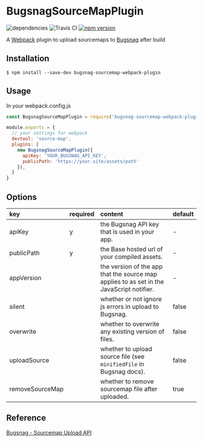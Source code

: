 # BugsnagSourceMapPlugin
![dependencies](https://david-dm.org/bakunyo/bugsnag-sourcemap-webpack-plugin.svg)  ![Travis CI](https://travis-ci.org/bakunyo/bugsnag-sourcemap-webpack-plugin.svg?branch=master) [![npm version](https://badge.fury.io/js/bugsnag-sourcemap-webpack-plugin.svg)](https://badge.fury.io/js/bugsnag-sourcemap-webpack-plugin)

A [Webpack](http://webpack.github.io/) plugin to upload sourcemaps to [Bugsnag](https://bugsnag.com/) after build

## Installation
```
$ npm install --save-dev bugsnag-sourcemap-webpack-plugin
```

## Usage
In your webpack.config.js
```javascript
const BugsnagSourceMapPlugin = require('bugsnag-sourcemap-webpack-plugin');

module.exports = {
  // your settings for webpack
  devtool: 'source-map',
  plugins: [
    new BugsnagSourceMapPlugin({
      apiKey: 'YOUR_BUGSNAG_API_KEY',
      publicPath: 'https://your.site/assets/path'
    }),
  ]
}
```

## Options
|key|required|content|default|
|:--|:--|:--|:--|
|apiKey|y|the Bugsnag API key that is used in your app.|-|
|publicPath|y|the Base hosted url of your compiled assets.|-|
|appVersion||the version of the app that the source map applies to as set in the JavaScript notifier.|-|
|silent||whether or not ignore js errors in upload to Bugsnag.|false|
|overwrite||whether to overwrite any existing version of files.|false|
|uploadSource||whether to upload source file (see `minifiedFile` in Bugsnag docs).|false|
|removeSourceMap||whether to remove sourcemap file after uploaded.|true|

## Reference
[Bugsnag - Sourcemap Upload API](https://docs.bugsnag.com/api/js-source-map-upload/)

